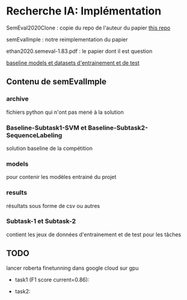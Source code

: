 # Recherche IA: Implémentation

SemEval2020Clone : copie du repo de l'auteur du papier [this repo](https://github.com/lenyabloko/SemEval2020)

semEvalImple : notre reimplementation du papier

ethan2020.semeval-1.83.pdf : le papier dont il est question

[baseline models et datasets d'entrainement et de test](https://github.com/arielsho/SemEval-2020-Task-5)


## Contenu de semEvalImple
### archive 

fichiers python qui n'ont pas mené à la solution

### Baseline-Subtask1-SVM et Baseline-Subtask2-SequenceLabeling

solution baseline de la compétition

### models

pour contenir les modèles entrainé du projet

### results

résultats sous forme de csv ou autres

### Subtask-1 et Subtask-2

contient les jeux de données d'entrainement et de test pour les tâches

## TODO

lancer roberta finetunning dans google cloud sur gpu

- task1 (F1 score current=0.86):
	

- task2:
	
